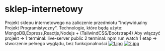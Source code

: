 # sklep-internetowy
Projekt sklepu internetowego na zaliczenie przedmiotu "Indywidualny Projekt Programistyczny". 
Technologie, które będą użyte: MongoDB,Express,Reactjs,Nodejs + (TailwindCSS/Bootstrap4)
Aby włączyć projekt -> 1 terminal: live-server public
                       2 terminal: npm run watch
1 etap -> stworzenie pełnego wyglądu, bez funkcjonalności
[![1.jpg](https://i.postimg.cc/GmGnWmMv/1.jpg)](https://postimg.cc/jDx1NtYj)
[![2.jpg](https://i.postimg.cc/8z5tvKvc/2.jpg)](https://postimg.cc/hfkLW0pR)
